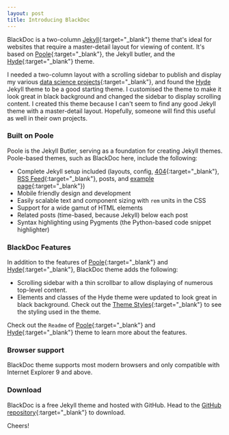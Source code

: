 ```yaml
---
layout: post
title: Introducing BlackDoc
---
```


BlackDoc is a two-column [Jekyll](http://jekyllrb.com){:target="_blank"} theme that's ideal for websites that require a 
master-detail layout for viewing of content. It's based on [Poole](http://getpoole.com){:target="_blank"}, the Jekyll butler, and the [Hyde](http://hyde.getpoole.com){:target="_blank"} theme.

I needed a two-column layout with a scrolling sidebar to publish and display my various [data science projects](https://github.com/Robert-Zacchigna/DSC-680_Portfolio){:target="_blank"}, 
and found the [Hyde](http://hyde.getpoole.com) Jekyll theme to be a good starting theme. I customised the theme to make 
it look great in black background and changed the sidebar to display scrolling content. I created this theme because 
I can't seem to find any good Jekyll theme with a master-detail layout. Hopefully, someone will find this useful as well in their own projects.

### Built on Poole

Poole is the Jekyll Butler, serving as a foundation for creating Jekyll themes. Poole-based themes, such as BlackDoc here, include the following:

* Complete Jekyll setup included (layouts, config, <a href="{{ site.baseurl }}404">404</a>{:target="_blank"},
<a href="{{ site.baseurl }}atom.xml">RSS Feed</a>{:target="_blank"}, posts, and <a href="{{ site.baseurl }}about">example page</a>{:target="_blank"})
* Mobile friendly design and development
* Easily scalable text and component sizing with `rem` units in the CSS
* Support for a wide gamut of HTML elements
* Related posts (time-based, because Jekyll) below each post
* Syntax highlighting using Pygments (the Python-based code snippet highlighter)

### BlackDoc Features

In addition to the features of [Poole](http://getpoole.com){:target="_blank"} and [Hyde](http://hyde.getpoole.com){:target="_blank"}, BlackDoc theme adds the following:

* Scrolling sidebar with a thin scrollbar to allow displaying of numerous top-level content.
* Elements and classes of the Hyde theme were updated to look great in black background. Check out the <a href="{{ site.baseurl }}styles">Theme Styles</a>{:target="_blank"} to see the styling used in the theme.

Check out the `Readme` of [Poole](https://github.com/poole/poole){:target="_blank"} and [Hyde](https://github.com/poole/hyde){:target="_blank"} theme to learn more about the features.

### Browser support

BlackDoc theme supports most modern browsers and only compatible with Internet Explorer 9 and above.

### Download

BlackDoc is a free Jekyll theme and hosted with GitHub. Head to the <a href="{{ site.github.repo }}">GitHub repository</a>{:target="_blank"} to download.

Cheers!

